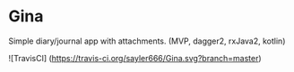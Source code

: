 # Gina
Simple diary/journal app with attachments. (MVP, dagger2, rxJava2, kotlin)

![TravisCI]
(https://travis-ci.org/sayler666/Gina.svg?branch=master)

